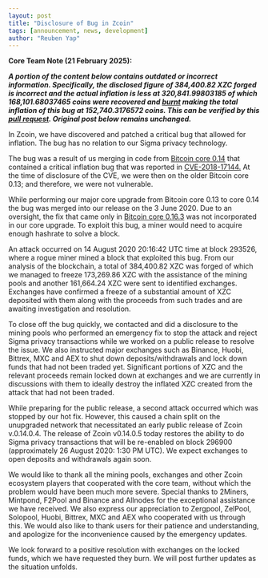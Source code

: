 ```yaml
---
layout: post
title: "Disclosure of Bug in Zcoin"
tags: [announcement, news, development]
author: "Reuben Yap"
---
```


**Core Team Note (21 February 2025):**

***A portion of the content below contains outdated or incorrect information. Specifically, the disclosed figure of 384,400.82 XZC forged is incorrect and the actual inflation is less at 320,841.99803185 of which 168,101.68037465 coins were recovered and [burnt](https://explorer.firo.org/tx/0b53178c1b22bae4c04ef943ee6d6d30f2483327fe9beb54952951592e8ce368) making the total inflation of this bug at 152,740.3176572 coins. This can be verified by this [pull request](https://github.com/firoorg/firo/pull/1502). Original post below remains unchanged.***

In Zcoin, we have discovered and patched a critical bug that allowed for inflation. The bug has no relation to our Sigma privacy technology.

The bug was a result of us merging in code from [Bitcoin core 0.14](https://web.archive.org/web/20201109030722/https://github.com/bitcoin/bitcoin/pull/9049) that contained a critical inflation bug that was reported in [CVE-2018-17144.](https://bitcoincore.org/en/2018/09/20/notice/) At the time of disclosure of the CVE, we were then on the older Bitcoin core 0.13; and therefore, we were not vulnerable.

While performing our major core upgrade from Bitcoin core 0.13 to core 0.14 the bug was merged into our release on the 3 June 2020. Due to an oversight, the fix that came only in [Bitcoin core 0.16.3](https://bitcoincore.org/en/2018/09/20/notice/) was not incorporated in our core upgrade. To exploit this bug, a miner would need to acquire enough hashrate to solve a block.

An attack occurred on 14 August 2020 20:16:42 UTC time at block 293526, where a rogue miner mined a block that exploited this bug. From our analysis of the blockchain, a total of 384,400.82 XZC was forged of which we managed to freeze 173,269.86 XZC with the assistance of the mining pools and another 161,664.24 XZC were sent to identified exchanges. Exchanges have confirmed a freeze of a substantial amount of XZC deposited with them along with the proceeds from such trades and are awaiting investigation and resolution.

To close off the bug quickly, we contacted and did a disclosure to the mining pools who performed an emergency fix to stop the attack and reject Sigma privacy transactions while we worked on a public release to resolve the issue. We also instructed major exchanges such as Binance, Huobi, Bittrex, MXC and AEX to shut down deposits/withdrawals and lock down funds that had not been traded yet. Significant portions of XZC and the relevant proceeds remain locked down at exchanges and we are currently in discussions with them to ideally destroy the inflated XZC created from the attack that had not been traded.

While preparing for the public release, a second attack occurred which was stopped by our hot fix. However, this caused a chain split on the unupgraded network that necessitated an early public release of Zcoin v.0.14.0.4. The release of Zcoin v0.14.0.5 today restores the ability to do Sigma privacy transactions that will be re-enabled on block 296900 (approximately 26 August 2020: 1:30 PM UTC). We expect exchanges to open deposits and withdrawals again soon.

We would like to thank all the mining pools, exchanges and other Zcoin ecosystem players that cooperated with the core team, without which the problem would have been much more severe. Special thanks to 2Miners, Mintpond, F2Pool and Binance and Allnodes for the exceptional assistance we have received. We also express our appreciation to Zergpool, ZelPool, Solopool, Huobi, Bittrex, MXC and AEX who cooperated with us through this. We would also like to thank users for their patience and understanding, and apologize for the inconvenience caused by the emergency updates.

We look forward to  a positive resolution with exchanges on the locked funds, which we have requested they burn. We will post further updates as the situation unfolds.
